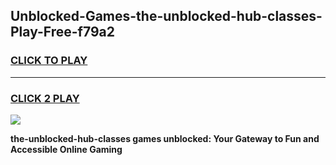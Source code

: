 
## Unblocked-Games-the-unblocked-hub-classes-Play-Free-f79a2
<h3>
<a href="https://premium76.site?title=the-unblocked-hub-classes&ref=20M">CLICK TO PLAY</a></h3>
<hr>

<h3>
<a href="https://premium76.site?title=the-unblocked-hub-classes&ref=20M">CLICK 2 PLAY</a>
  
</h3>

<a href="https://premium76.site?title=the-unblocked-hub-classes&ref=19M"><img src="https://clearcache.store/games.png"></a>


**the-unblocked-hub-classes games unblocked: Your Gateway to Fun and Accessible Online Gaming**
